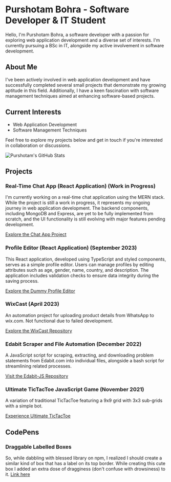 # Purshotam Bohra - Software Developer & IT Student

Hello, I'm Purshotam Bohra, a software developer with a passion for exploring web application development and a diverse set of interests. I'm currently pursuing a BSc in IT, alongside my active involvement in software development.

## About Me
I've been actively involved in web application development and have successfully completed several small projects that demonstrate my growing aptitude in this field. Additionally, I have a keen fascination with software management techniques aimed at enhancing software-based projects.

## Current Interests
- Web Application Development
- Software Management Techniques

Feel free to explore my projects below and get in touch if you're interested in collaboration or discussions.

![Purshotam's GitHub Stats](https://github-readme-stats.vercel.app/api?username=pbji&show_icons=true&hide_border=true)

## Projects

### Real-Time Chat App (React Application) (Work in Progress)
I'm currently working on a real-time chat application using the MERN stack. While the project is still a work in progress, it represents my ongoing journey in web application development. The backend components, including MongoDB and Express, are yet to be fully implemented from scratch, and the UI functionality is still evolving with major features pending development.

[Explore the Chat App Project](https://mauve-seagull-tam.cyclic.app/)

### Profile Editor (React Application) (September 2023)

This React application, developed using TypeScript and styled components, serves as a simple profile editor. Users can manage profiles by editing attributes such as age, gender, name, country, and description. The application includes validation checks to ensure data integrity during the saving process.

[Explore the Dummy Profile Editor](https://dummy-profile-editor-react.vercel.app/)

### WixCast (April 2023)
An automation project for uploading product details from WhatsApp to wix.com. Not functional due to failed development.

[Explore the WixCast Repository](https://github.com/PBJI/WixCast)

### Edabit Scraper and File Automation (December 2022)
A JavaScript script for scraping, extracting, and downloading problem statements from Edabit.com into individual files, alongside a bash script for streamlining related processes.

[Visit the Edabit-JS Repository](https://github.com/PBJI/Edabit-JS)

### Ultimate TicTacToe JavaScript Game (November 2021)
A variation of traditional TicTacToe featuring a 9x9 grid with 3x3 sub-grids with a simple bot.

[Experience Ultimate TicTacToe](https://pbji.github.io/ultimate-tictactoe-js-bot/)

## CodePens

### Draggable Labelled Boxes
So, while dabbling with blessed library on npm, I realized I should create a similar kind of box that has a label on its top border. While creating this cute box I added an extra dose of dragginess (don't confuse with drowsiness) to it.
[Link here](https://codepen.io/Purshotam-Bohra/pen/abPLWmy)
